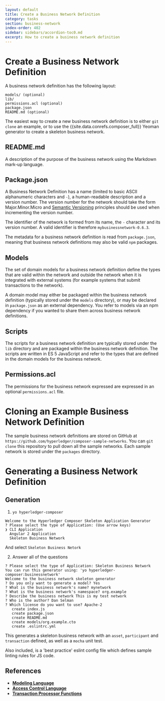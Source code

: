 ```yaml
---
layout: default
title: Create a Business Network Definition
category: tasks
section: business-network
index-order: 402
sidebar: sidebars/accordion-toc0.md
excerpt: How to create a business network definition
---
```


# Create a Business Network Definition


A business network definition has the following layout:

    models/ (optional)
    lib/
    permissions.acl (optional)
    package.json
    README.md (optional)

The easiest way to create a new business network definition is to either `git clone` an example, or to use the {{site.data.conrefs.composer_full}} Yeoman generator to create a skeleton business network.

## README.md

A description of the purpose of the business network using the Markdown mark-up language.

## Package.json

A Business Network Definition has a name (limited to basic ASCII alphanumeric characters and `-`), a human-readable description and a version number. The version number for the network should take the form Major.Minor.Micro and
[Semantic Versioning](http://semver.org) principles should be used when incrementing the version number.

The identifier of the network is formed from its name, the `-` character and its version number. A valid identifier is therefore `mybusinessnetwork-0.6.3`.

The metadata for a business network definition is read from `package.json`, meaning that business network definitions may also be valid `npm` packages.

## Models

The set of domain models for a business network definition define the types that are valid within the network and outside the network when it is integrated with external systems (for example systems that submit transactions to the network).

A domain model may either be packaged within the business network definition (typically stored under the `models` directory), or may be declared in `package.json` as an external dependency. You refer to models via an npm dependency if you wanted to share them across business network definitions.

## Scripts

The scripts for a business network definition are typically stored under the `lib` directory and are packaged within the business network definition. The scripts are written in ES 5 JavaScript and refer to the types that are defined in the domain models for the business network.

## Permissions.acl

The permissions for the business network expressed are expressed in an optional `permissions.acl` file.

# Cloning an Example Business Network Definition

The sample business network definitions are stored on GitHub at `https://github.com/hyperledger/composer-sample-networks`. You can `git clone` this repository to pull down all the sample networks. Each sample network is stored under the `packages` directory.

# Generating a Business Network Definition

## Generation
1. `yo hyperledger-composer`

```
Welcome to the Hyperledger Composer Skeleton Application Generator
? Please select the type of Application: (Use arrow keys)
❯ CLI Application
  Angular 2 Application
  Skeleton Business Network
```
And select `Skeleton Business Netork`

2. Answer all of the questions

```
? Please select the type of Application: Skeleton Business Network
You can run this generator using: 'yo hyperledger-composer:businessnetwork'
Welcome to the business network skeleton generator
? Do you only want to generate a model? Yes
? What is the business network's name? mynetwork
? What is the business network's namespace? org.example
? Describe the business network This is my test network
? Who is the author? Dan Selman
? Which license do you want to use? Apache-2
   create index.js
   create package.json
   create README.md
   create models/org.example.cto
   create .eslintrc.yml
```

This generates a skeleton business network with an `asset`, `participant` and `transaction` defined, as well as a `mocha` unit test.

Also included, is a 'best practice' eslint config file which defines sample linting rules for JS code.

## References

* [**Modeling Language**](../reference/cto_language.html)
* [**Access Control Language**](../reference/acl_language.html)
* [**Transaction Processor Functions**](../reference/js_scripts.html)
